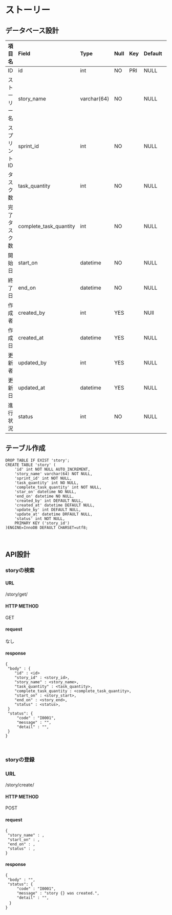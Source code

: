 # ストーリー  

## データベース設計

項目名|Field|Type|Null|Key|Default|Extra|
|:--|:--|:--|:--|:--|:--|:--|
|ID|id|int|NO|PRI|NULL|auto_increment|
|ストーリー名|story_name|varchar(64)|NO||NULL||
|スプリントID|sprint_id|int|NO||NULL||
|タスク数|task_quantity|int|NO||NULL||
|完了タスク数|complete_task_quantity|int|NO||NULL||
|開始日|start_on|datetime|NO||NULL||
|終了日|end_on|datetime|NO||NULL||
|作成者|created_by|int|YES||NUll||
|作成日|created_at|datetime|YES||NULL||
|更新者|updated_by|int|YES||NULL||
|更新日|updated_at|datetime|YES||NULL||
|進行状況|status|int|NO||NULL|0=未着手 1=進行中 2=完了|


## テーブル作成
```
DROP TABLE IF EXIST 'story';  
CREATE TABLE 'story' (  
    'id' int NOT NULL AUTO_INCREMENT,  
    'story_name' varchar(64) NOT NULL,  
    'sprint_id' int NOT NULL,  
    'task_quantity' int NO NULL,  
    'complete_task_quantity' int NOT NULL,  
    'star_on' datetime NO NULL,  
    'end_on' datetime NO NULL,  
    'created_by' int DEFAULT NULL,  
    'created_at' datetime DEFAULT NULL,  
    'update_by' int DEFAULT NULL,  
    'update_at' datetime DRFAULT NULL,  
    'status' int NOT NULL,  
    PRIMARY KEY ('story_id')  
)ENGINE=InnoDB DEFAULT CHARSET=utf8;  
```
<br>

## API設計

### storyの検索  

#### URL   
 /story/get/  

#### HTTP METHOD  
GET

#### request  
なし  


#### response  
```
{
 "body" : {  
    "id" : <id>
    "story_id" : <story_id>,  
    "story_name" : <story_name>,
    "task_quantity" : <task_quantity>,
    "complete_task_quantity : <complete_task_quantity>,
    "start_on" : <story_start>,
    "end_on" : <story_end>,
    "status" : <status>,
 }
 "status": {
     "code" : "I0001",
     "message" : "",
     "detail" : "",
 }
}
```  
<br>

### storyの登録  

### URL  
/story/create/  

#### HTTP METHOD  
POST  

#### request
```
{ 
 "story_name" : ,
 "start_on" : ,
 "end_on" : ,
 "status" : ,  
}
```  


#### response  
```
{
 "body" : "",
 "status": {
     "code" : "I0001",
     "message" : "story {} was created.",
     "detail" : "",
　}
}
```





